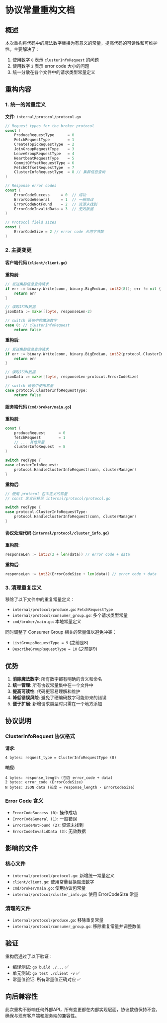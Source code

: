 # 协议常量重构文档

## 概述

本次重构将代码中的魔法数字替换为有意义的常量，提高代码的可读性和可维护性。主要解决了：
1. 使用数字 `8` 表示 `clusterInfoRequest` 的问题
2. 使用数字 `2` 表示 error code 大小的问题
3. 统一分散在各个文件中的请求类型常量定义

## 重构内容

### 1. 统一的常量定义

**文件**: `internal/protocol/protocol.go`

```go
// Request types for the broker protocol
const (
    ProduceRequestType      = 0
    FetchRequestType        = 1
    CreateTopicRequestType  = 2
    JoinGroupRequestType    = 3
    LeaveGroupRequestType   = 4
    HeartbeatRequestType    = 5
    CommitOffsetRequestType = 6
    FetchOffsetRequestType  = 7
    ClusterInfoRequestType  = 8 // 集群信息查询
)

// Response error codes
const (
    ErrorCodeSuccess     = 0  // 成功
    ErrorCodeGeneral     = 1  // 一般错误
    ErrorCodeNotFound    = 2  // 资源未找到
    ErrorCodeInvalidData = 3  // 无效数据
)

// Protocol field sizes
const (
    ErrorCodeSize = 2 // error code 占用字节数
)
```

### 2. 主要变更

#### 客户端代码 (`client/client.go`)

**重构前**:
```go
// 发送集群信息查询请求
if err := binary.Write(conn, binary.BigEndian, int32(8)); err != nil {
    return err
}

// 读取JSON数据
jsonData := make([]byte, responseLen-2)

// switch 语句中的魔法数字
case 8: // clusterInfoRequest
    return false
```

**重构后**:
```go
// 发送集群信息查询请求
if err := binary.Write(conn, binary.BigEndian, int32(protocol.ClusterInfoRequestType)); err != nil {
    return err
}

// 读取JSON数据
jsonData := make([]byte, responseLen-protocol.ErrorCodeSize)

// switch 语句中使用常量
case protocol.ClusterInfoRequestType:
    return false
```

#### 服务端代码 (`cmd/broker/main.go`)

**重构前**:
```go
const (
    produceRequest      = 0
    fetchRequest        = 1
    // ... 其他常量
    clusterInfoRequest  = 8
)

switch reqType {
case clusterInfoRequest:
    protocol.HandleClusterInfoRequest(conn, clusterManager)
}
```

**重构后**:
```go
// 使用 protocol 包中定义的常量
// const 定义已移至 internal/protocol/protocol.go

switch reqType {
case protocol.ClusterInfoRequestType:
    protocol.HandleClusterInfoRequest(conn, clusterManager)
}
```

#### 协议处理代码 (`internal/protocol/cluster_info.go`)

**重构前**:
```go
responseLen := int32(2 + len(data)) // error code + data
```

**重构后**:
```go
responseLen := int32(ErrorCodeSize + len(data)) // error code + data
```

### 3. 清理重复定义

移除了以下文件中的重复常量定义：
- `internal/protocol/produce.go`: `FetchRequestType`
- `internal/protocol/consumer_group.go`: 多个请求类型常量
- `cmd/broker/main.go`: 本地常量定义

同时调整了 Consumer Group 相关的常量值以避免冲突：
- `ListGroupsRequestType = 9` (之前是8)
- `DescribeGroupRequestType = 10` (之前是9)

## 优势

1. **消除魔法数字**: 所有数字都有明确的含义和命名
2. **统一管理**: 所有协议常量集中在一个文件中
3. **提高可读性**: 代码更容易理解和维护
4. **降低错误风险**: 避免了硬编码数字可能带来的错误
5. **便于扩展**: 新增请求类型时只需在一个地方添加

## 协议说明

### ClusterInfoRequest 协议格式

**请求**:
```
4 bytes: request_type = ClusterInfoRequestType (8)
```

**响应**:
```
4 bytes: response_length (包含 error_code + data)
2 bytes: error_code (ErrorCodeSize)
N bytes: JSON data (长度 = response_length - ErrorCodeSize)
```

### Error Code 含义

- `ErrorCodeSuccess (0)`: 操作成功
- `ErrorCodeGeneral (1)`: 一般错误
- `ErrorCodeNotFound (2)`: 资源未找到
- `ErrorCodeInvalidData (3)`: 无效数据

## 影响的文件

### 核心文件
- `internal/protocol/protocol.go`: 新增统一常量定义
- `client/client.go`: 使用常量替换魔法数字
- `cmd/broker/main.go`: 使用协议包常量
- `internal/protocol/cluster_info.go`: 使用 ErrorCodeSize 常量

### 清理的文件
- `internal/protocol/produce.go`: 移除重复常量
- `internal/protocol/consumer_group.go`: 移除重复常量并调整数值

## 验证

重构后通过了以下验证：
- 编译测试: `go build ./...` ✅
- 单元测试: `go test ./client -v` ✅
- 常量值验证: 所有常量值正确对应 ✅

## 向后兼容性

此次重构不影响任何外部API，所有变更都在内部实现层面，协议数值保持不变，确保与现有客户端和服务端的兼容性。 